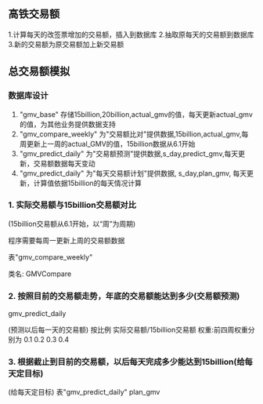 ## 高铁交易额

1.计算每天的改签票增加的交易额，插入到数据库
2.抽取原每天的交易额到数据库
3.新的交易额为原交易额加上新交易额


## 总交易额模拟

### 数据库设计
1. "gmv_base" 存储15billion,20billion,actual_gmv的值，每天更新actual_gmv的值，为其他业务提供数据支持
2. "gmv_compare_weekly" 为"交易额比对"提供数据,15billion,actual_gmv,每周更新上一周的actual_GMV的值，15billion数据从6.1开始
3. "gmv_predict_daily" 为"交易额预测"提供数据,s_day,predict_gmv,每天更新，交易额数据每天变动
4. "gmv_predict_daily" 为"每天交易额计划"提供数据, s_day,plan_gmv, 每天更新，计算值依据15billion的每天情况计算


### 1. 实际交易额与15billion交易额对比
(15billion交易额从6.1开始，以“周”为周期)

程序需要每周一更新上周的交易额数据

表"gmv_compare_weekly"

类名: GMVCompare

### 2. 按照目前的交易额走势，年底的交易额能达到多少(交易额预测)
gmv_predict_daily

(预测以后每一天的交易额)
按比例  实际交易额/15billion交易额
权重:前四周权重分别为
0.1   0.2 0.3 0.4


### 3. 根据截止到目前的交易额，以后每天完成多少能达到15billion(给每天定目标)
(给每天定目标)
表"gmv_predict_daily" plan_gmv




